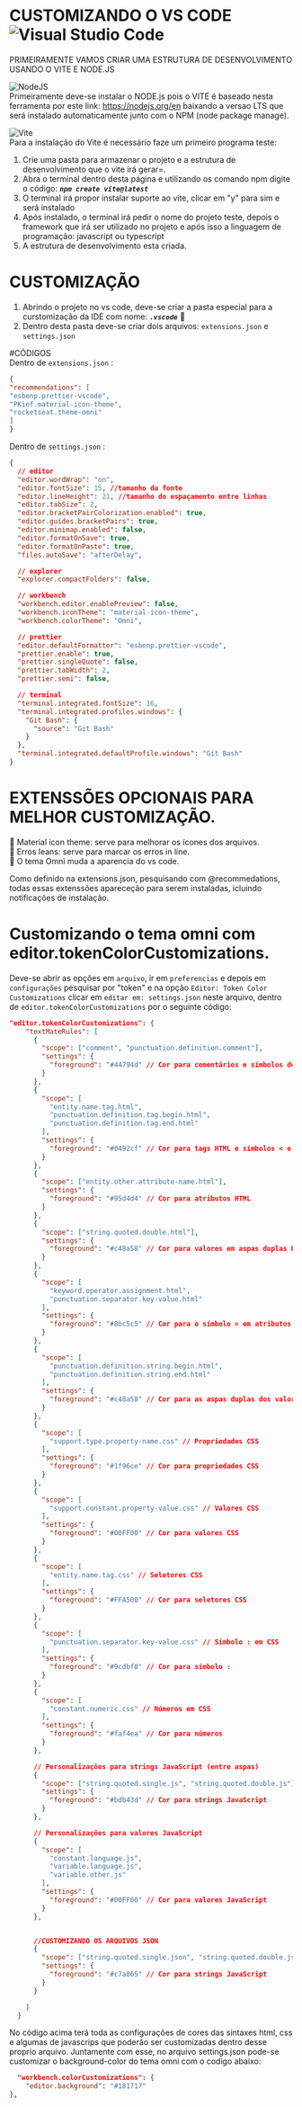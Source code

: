 # CUSTOMIZANDO O VS CODE ![Visual Studio Code](https://img.shields.io/badge/Visual%20Studio%20Code-0078d7.svg?style=for-the-badge&logo=visual-studio-code&logoColor=white)
PRIMEIRAMENTE VAMOS CRIAR UMA ESTRUTURA DE DESENVOLVIMENTO USANDO O VITE E NODE.JS

![NodeJS](https://img.shields.io/badge/node.js-6DA55F?style=for-the-badge&logo=node.js&logoColor=white) <br>
Primeiramente deve-se instalar o NODE.js pois o VITE é baseado nesta ferramenta por este link: https://nodejs.org/en baixando a versao LTS que será instalado automaticamente junto com o NPM (node package manage).

![Vite](https://img.shields.io/badge/vite-%23646CFF.svg?style=for-the-badge&logo=vite&logoColor=white) <br>
Para a instalação do Vite é necessário faze um primeiro programa teste:
1. Crie uma pasta para armazenar o projeto e a estrutura de desenvolvimento que o vite irá gerar=.
2. Abra o terminal dentro desta página e utilizando os comando npm digite o código: <em><strong>`npm create vite@latest`</strong></em>
3. O terminal irá propor instalar suporte ao vite, clicar em "y" para sim e será instalado
4. Após instalado, o terminal irá pedir o nome do projeto teste, depois o framework que irá ser utilizado no projeto e após isso a linguagem de programação: javascript ou typescript
5. A estrutura de desenvolvimento esta criada.

# CUSTOMIZAÇÃO
1. Abrindo o projeto no vs code, deve-se criar a pasta especial para a curstomização da IDE com nome: <em><strong>`.vscode`</strong></em> :file_folder:
2. Dentro desta pasta deve-se criar dois arquivos: `extensions.json` e `settings.json`

#CÓDIGOS <br>
Dentro de `extensions.json` :

```json
{
"recommendations": [
"esbenp.prettier-vscode",
"PKief.material-icon-theme",
"rocketseat.theme-omni"
]
}
```


Dentro de `settings.json` :

```json
{
  // editor
  "editor.wordWrap": "on",
  "editor.fontSize": 15, //tamanho da fonte
  "editor.lineHeight": 21, //tamanho do espaçamento entre linhas
  "editor.tabSize": 2,
  "editor.bracketPairColorization.enabled": true,
  "editor.guides.bracketPairs": true,
  "editor.minimap.enabled": false,
  "editor.formatOnSave": true,
  "editor.formatOnPaste": true,
  "files.autoSave": "afterDelay",

  // explorer
  "explorer.compactFolders": false,

  // workbench
  "workbench.editor.enablePreview": false,
  "workbench.iconTheme": "material-icon-theme",
  "workbench.colorTheme": "Omni",

  // prettier
  "editor.defaultFormatter": "esbenp.prettier-vscode",
  "prettier.enable": true,
  "prettier.singleQuote": false,
  "prettier.tabWidth": 2,
  "prettier.semi": false,

  // terminal
  "terminal.integrated.fontSize": 16,
  "terminal.integrated.profiles.windows": {
    "Git Bash": {
      "source": "Git Bash"
    }
  },
  "terminal.integrated.defaultProfile.windows": "Git Bash"
}

```

# EXTENSSÕES OPCIONAIS PARA MELHOR CUSTOMIZAÇÃO. <br>

:diamond_shape_with_a_dot_inside: Material icon theme: serve para melhorar os ícones dos arquivos. <br>
:diamond_shape_with_a_dot_inside: Erros leans: serve para marcar os erros in line. <br>
:diamond_shape_with_a_dot_inside: O tema Omni muda a aparencia do vs code. <br>

Como definido na extensions.json, pesquisando com @recommedations, todas essas extenssões apareceção para serem instaladas, icluindo notificações de instalação.


# Customizando o tema omni com editor.tokenColorCustomizations.

Deve-se abrir as opções em `arquivo`, ir em `preferencias` e depois em `configurações` pesquisar por "token" e na opção `Editor: Token Color Customizations` clicar em `editar em: settings.json` neste arquivo, dentro de `editor.tokenColorCustomizations` por o seguinte código:

```json
"editor.tokenColorCustomizations": {
    "textMateRules": [
      {
        "scope": ["comment", "punctuation.definition.comment"],
        "settings": {
          "foreground": "#44794d" // Cor para comentários e símbolos de comentários
        }
      },
      {
        "scope": [
          "entity.name.tag.html",
          "punctuation.definition.tag.begin.html",
          "punctuation.definition.tag.end.html"
        ],
        "settings": {
          "foreground": "#0492cf" // Cor para tags HTML e símbolos < e >
        }
      },
      {
        "scope": ["entity.other.attribute-name.html"],
        "settings": {
          "foreground": "#95d4d4" // Cor para atributos HTML
        }
      },
      {
        "scope": ["string.quoted.double.html"],
        "settings": {
          "foreground": "#c48a58" // Cor para valores em aspas duplas HTML
        }
      },
      {
        "scope": [
          "keyword.operator.assignment.html",
          "punctuation.separator.key-value.html"
        ],
        "settings": {
          "foreground": "#8bc5c5" // Cor para o símbolo = em atributos
        }
      },
      {
        "scope": [
          "punctuation.definition.string.begin.html",
          "punctuation.definition.string.end.html"
        ],
        "settings": {
          "foreground": "#c48a58" // Cor para as aspas duplas dos valores dos atributos
        }
      },
      {
        "scope": [
          "support.type.property-name.css" // Propriedades CSS
        ],
        "settings": {
          "foreground": "#1f96ce" // Cor para propriedades CSS
        }
      },
      {
        "scope": [
          "support.constant.property-value.css" // Valores CSS
        ],
        "settings": {
          "foreground": "#00FF00" // Cor para valores CSS
        }
      },
      {
        "scope": [
          "entity.name.tag.css" // Seletores CSS
        ],
        "settings": {
          "foreground": "#FFA500" // Cor para seletores CSS
        }
      },
      {
        "scope": [
          "punctuation.separator.key-value.css" // Símbolo : em CSS
        ],
        "settings": {
          "foreground": "#9cdbf8" // Cor para símbolo :
        }
      },
      {
        "scope": [
          "constant.numeric.css" // Números em CSS
        ],
        "settings": {
          "foreground": "#faf4ea" // Cor para números
        }
      },

      // Personalizações para strings JavaScript (entre aspas)
      {
        "scope": ["string.quoted.single.js", "string.quoted.double.js"],
        "settings": {
          "foreground": "#bdb43d" // Cor para strings JavaScript
        }
      },

      // Personalizações para valores JavaScript
      {
        "scope": [
          "constant.language.js",
          "variable.language.js",
          "variable.other.js"
        ],
        "settings": {
          "foreground": "#00FF00" // Cor para valores JavaScript
        }
      },


      //CUSTOMIZANDO OS ARQUIVOS JSON
      {
        "scope": ["string.quoted.single.json", "string.quoted.double.json"],
        "settings": {
          "foreground": "#c7a865" // Cor para strings JavaScript
        }
      }

    ]
  }
```

No código acima terá toda as configurações de cores das sintaxes html, css e algumas de javascrips que poderão ser customizadas dentro desse proprio arquivo.
Juntamente com esse, no arquivo settings.json pode-se customizar o background-color do tema omni com o codigo abaixo:

```json
  "workbench.colorCustomizations": {
    "editor.background": "#181717"
},
```


